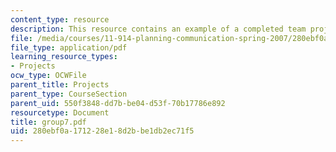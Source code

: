 ```yaml
---
content_type: resource
description: This resource contains an example of a completed team project.
file: /media/courses/11-914-planning-communication-spring-2007/280ebf0a171228e18d2bbe1db2ec71f5_group7.pdf
file_type: application/pdf
learning_resource_types:
- Projects
ocw_type: OCWFile
parent_title: Projects
parent_type: CourseSection
parent_uid: 550f3848-dd7b-be04-d53f-70b17786e892
resourcetype: Document
title: group7.pdf
uid: 280ebf0a-1712-28e1-8d2b-be1db2ec71f5
---
```

